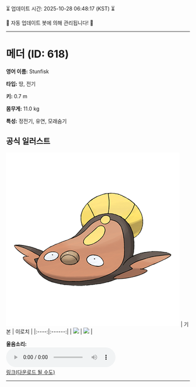 
⏳ 업데이트 시간: 2025-10-28 06:48:17 (KST) ⏳

🤖 자동 업데이트 봇에 의해 관리됩니다! 🤖

---

# 메더 (ID: 618)
**영어 이름:** Stunfisk

**타입:** 땅, 전기

**키:** 0.7 m

**몸무게:** 11.0 kg

**특성:** 정전기, 유연, 모래숨기

## 공식 일러스트
![](https://raw.githubusercontent.com/PokeAPI/sprites/master/sprites/pokemon/other/official-artwork/618.png)
| 기본 | 이로치 |
|:----:|:------:|
| <img src="http://play.pokemonshowdown.com/sprites/ani/stunfisk.gif" width="200"> | <img src="http://play.pokemonshowdown.com/sprites/ani-shiny/stunfisk.gif" width="200"> |

**울음소리:**<br><audio controls src="https://raw.githubusercontent.com/PokeAPI/cries/main/cries/pokemon/latest/618.ogg"></audio><br> [링크(다운로드 될 수도)](https://raw.githubusercontent.com/PokeAPI/cries/main/cries/pokemon/latest/618.ogg)


---
